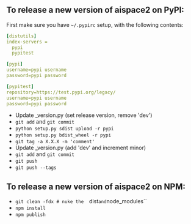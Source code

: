 ## To release a new version of aispace2 on PyPI:

First make sure you have `~/.pypirc` setup, with the following contents:

```yaml
[distutils]
index-servers =
  pypi
  pypitest

[pypi]
username=pypi username
password=pypi password

[pypitest]
repository=https://test.pypi.org/legacy/
username=pypi username
password=pypi password
```

- Update _version.py (set release version, remove 'dev')
- `git add` and `git commit`
- `python setup.py sdist upload -r pypi`
- `python setup.py bdist_wheel -r pypi`
- `git tag -a X.X.X -m 'comment'`
- Update _version.py (add 'dev' and increment minor)
- `git add` and `git commit`
- `git push`
- `git push --tags`

## To release a new version of aispace2 on NPM:

- `git clean -fdx # nuke the  `dist` and `node_modules``
- `npm install`
- `npm publish`
